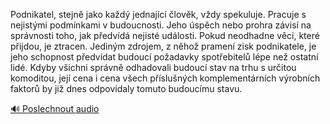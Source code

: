 
Podnikatel, stejně jako každý jednající člověk, vždy spekuluje. Pracuje s nejistými podmínkami v budoucnosti. Jeho úspěch nebo prohra závisí na správnosti toho, jak předvídá nejisté události. Pokud neodhadne věci, které přijdou, je ztracen. Jediným zdrojem, z něhož pramení zisk podnikatele, je jeho schopnost předvídat budoucí požadavky spotřebitelů lépe než ostatní lidé. Kdyby všichni správně odhadovali budoucí stav na trhu s určitou komoditou, její cena i cena všech příslušných komplementárních výrobních faktorů by již dnes odpovídaly tomuto budoucímu stavu.

[🔊 Poslechnout audio](/data/7-paragraphs/audio/chapter_58/para_004-Podnikatel-stejn-jako-kad-jednajc-lovk-v.mp3)
